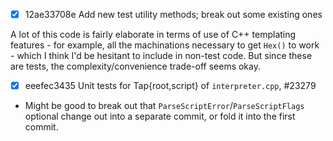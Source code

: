 - [x] 12ae33708e Add new test utility methods; break out some existing ones

A lot of this code is fairly elaborate in terms of use of C++ templating
features - for example, all the machinations necessary to get `Hex()` to work -
which I think I'd be hesitant to include in non-test code. But since these are
tests, the complexity/convenience trade-off seems okay.

- [x] eeefec3435 Unit tests for Tap{root,script} of `interpreter.cpp`, #23279

- Might be good to break out that `ParseScriptError`/`ParseScriptFlags` optional change out into a separate commit, or fold it into the first commit.

